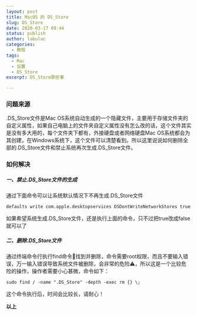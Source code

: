 ```yaml
---
layout: post
title: MacOS 的 DS_Store
slug: DS_Store
date: 2020-03-17 09:44
status: publish
author: labulac
categories: 
  - 教程
tags: 
  - Mac
  - 设置
  - DS_Store
excerpt: DS_Store那些事

---
```


### 问题来源

.DS_Store文件是Mac OS系统自动生成的一个隐藏文件，主要用于存储文件夹的自定义属性，如果自己电脑上的文件夹自定义属性没有怎么改的话，这个文件其实是没有多大用的，每个文件夹下都有，外接硬盘或者网络硬盘Mac OS系统都会为其创建，在Windows系统下，这个文件可以清楚看到。所以这里说说如何删除全部的.DS_Store文件和禁止系统再次生成.DS_Store文件。

### 如何解决

##### 一、禁止.DS_Store文件的生成

通过下面命令可以让系统默认情况下不再生成.DS_Store文件

```
defaults write com.apple.desktopservices DSDontWriteNetworkStores true
```

如果希望系统生成.DS_Store文件，还是执行上面的命令，只不过把true改成false就可以了

##### 二、删除.DS_Store文件

通过终端命令行执行find命令找到并删除，命令需要root权限，而且不要输入错误，万一输入错误导致系统文件被删除，会非常的危险⚠️，所以这是一个比较危险的操作，操作者需要小心甚微，命令如下：

```
sudo find / -name ".DS_Store" -depth -exec rm {} \;
```

这个命令执行后，时间会比较长，请耐心！

**以上**